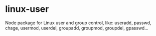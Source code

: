 linux-user
==========

Node package for Linux user and group control, like: useradd, passwd, chage, usermod, userdel, groupadd, groupmod, groupdel, gpasswd...
